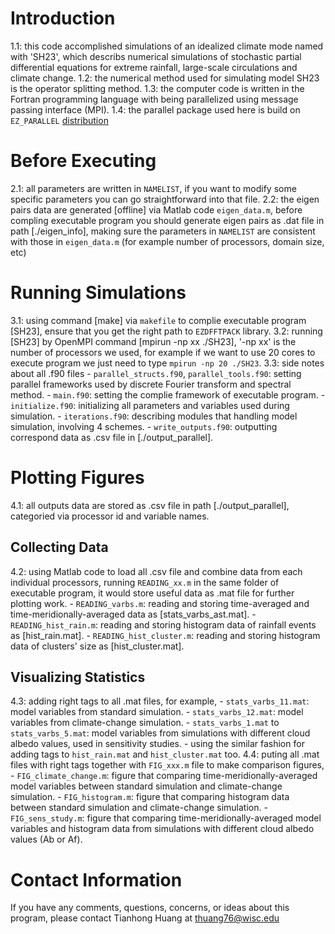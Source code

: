 # Introduction
1.1: this code accomplished simulations of an idealized climate mode named with 'SH23', which describs numerical simulations of stochastic partial differential equations for extreme rainfall, large-scale circulations and climate change. 
1.2: the numerical method used for simulating model SH23 is the operator splitting method.
1.3: the computer code is written in the Fortran programming language with being parallelized using message passing interface (MPI).
1.4: the parallel package used here is build on `EZ_PARALLEL` [distribution](https://github.com/jasonlturner/EZ_PARALLEL_project)

# Before Executing
2.1: all parameters are written in `NAMELIST`, if you want to modify some specific parameters you can go straightforward into that file.
2.2: the eigen pairs data are generated [offline] via Matlab code `eigen_data.m`, before compling executable program you should generate eigen pairs as .dat file in path [./eigen_info], making sure the parameters in `NAMELIST` are consistent with those in `eigen_data.m` (for example number of processors, domain size, etc)

# Running Simulations 
3.1: using command [make] via `makefile` to complie executable program [SH23], ensure that you get the right path to `EZDFFTPACK` library.
3.2: running [SH23] by OpenMPI command [mpirun -np xx ./SH23], '-np xx' is the number of processors we used, for example if we want to use 20 cores to execute program we just need to type `mpirun -np 20 ./SH23`.
3.3: side notes about all .f90 files
    - `parallel_structs.f90`, `parallel_tools.f90`: setting parallel frameworks used by discrete Fourier transform and spectral method.
    - `main.f90`: setting the complie framework of executable program.
    - `initialize.f90`: initializing all parameters and variables used during simulation.
    - `iterations.f90`: describing modules that handling model simulation, involving 4 schemes.
    - `write_outputs.f90`: outputting correspond data as .csv file in [./output_parallel].

# Plotting Figures
4.1: all outputs data are stored as .csv file in path [./output_parallel], categoried via processor id and variable names.

## Collecting Data
4.2: using Matlab code to load all .csv file and combine data from each individual processors, running `READING_xx.m` in the same folder of executable program, it would store useful data as .mat file for further plotting work.
    - `READING_varbs.m`: reading and storing time-averaged and time-meridionally-averaged data as [stats_varbs_ast.mat].
    - `READING_hist_rain.m`: reading and storing histogram data of rainfall events as [hist_rain.mat].
    - `READING_hist_cluster.m`: reading and storing histogram data of clusters' size as [hist_cluster.mat].

## Visualizing Statistics
4.3: adding right tags to all .mat files, for example, 
    - `stats_varbs_11.mat`: model variables from standard simulation.
    - `stats_varbs_12.mat`: model variables from climate-change simulation.
    - `stats_varbs_1.mat` to `stats_varbs_5.mat`: model variables from simulations with different cloud albedo values, used in sensitivity studies.
    - using the similar fashion for adding tags to `hist_rain.mat` and `hist_cluster.mat` too.
4.4: puting all .mat files with right tags together with `FIG_xxx.m` file to make comparison figures,
    - `FIG_climate_change.m`: figure that comparing time-meridionally-averaged model variables between standard simulation and climate-change simulation.
    - `FIG_histogram.m`: figure that comparing histogram data between standard simulation and climate-change simulation.
    - `FIG_sens_study.m`: figure that comparing time-meridionally-averaged model variables and histogram data from simulations with different cloud albedo values (Ab or Af).
    
# Contact Information
If you have any comments, questions, concerns, or ideas about this program, please contact Tianhong Huang at thuang76@wisc.edu
    
